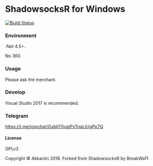 ShadowsocksR for Windows
=======================

[![Build Status]][Appveyor]


### Environment

.Net 4.5+.

No 360.


### Usage

Please ask the merchant.

### Develop

Visual Studio 2017 is recommended.

### Telegram

https://t.me/joinchat/GvbhT0vatPxTnqLtUgPe7Q

#### License

GPLv3

Copyright © Akkariiin 2018. Forked from ShadowsocksR by BreakWa11

[Appveyor]:       https://ci.appveyor.com/project/Akkariiin/shadowsocksr-csharp
[Build Status]:   https://ci.appveyor.com/api/projects/status/ey901turnakim5nv/branch/master?svg=true
